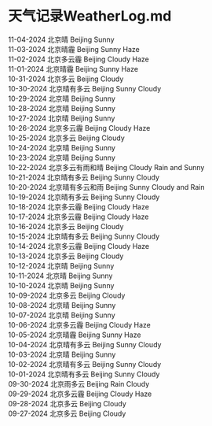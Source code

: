 # 天气记录WeatherLog.md  

11-04-2024 北京晴 Beijing Sunny  
11-03-2024 北京晴霾 Beijing Sunny Haze  
11-02-2024 北京多云霾 Beijing Cloudy Haze  
11-01-2024 北京晴霾 Beijing Sunny Haze  
10-31-2024 北京多云 Beijing Cloudy  
10-30-2024 北京晴有多云 Beijing Sunny Cloudy  
10-29-2024 北京晴 Beijing Sunny  
10-28-2024 北京晴 Beijing Sunny  
10-27-2024 北京晴 Beijing Sunny  
10-26-2024 北京多云霾 Beijing Cloudy Haze  
10-25-2024 北京多云 Beijing Cloudy  
10-24-2024 北京晴 Beijing Sunny  
10-23-2024 北京晴 Beijing Sunny  
10-22-2024 北京多云有雨和晴 Beijing Cloudy Rain and Sunny  
10-21-2024 北京晴有多云 Beijing Sunny Cloudy  
10-20-2024 北京晴有多云和雨 Beijing Sunny Cloudy and Rain  
10-19-2024 北京晴有多云 Beijing Sunny Cloudy  
10-18-2024 北京多云霾 Beijing Cloudy Haze  
10-17-2024 北京多云霾 Beijing Cloudy Haze  
10-16-2024 北京多云 Beijing Cloudy  
10-15-2024 北京晴有多云 Beijing Sunny Cloudy  
10-14-2024 北京多云霾 Beijing Cloudy Haze  
10-13-2024 北京多云 Beijing Cloudy  
10-12-2024 北京晴 Beijing Sunny  
10-11-2024 北京晴 Beijing Sunny  
10-10-2024 北京晴 Beijing Sunny  
10-09-2024 北京多云 Beijing Cloudy  
10-08-2024 北京晴 Beijing Sunny  
10-07-2024 北京晴 Beijing Sunny  
10-06-2024 北京多云霾 Beijing Cloudy Haze  
10-05-2024 北京晴霾 Beijing Sunny Haze  
10-04-2024 北京晴有多云 Beijing Sunny Cloudy  
10-03-2024 北京晴 Beijing Sunny  
10-02-2024 北京晴有多云 Beijing Sunny Cloudy  
10-01-2024 北京晴有多云 Beijing Sunny Cloudy  
09-30-2024 北京雨多云 Beijing Rain Cloudy  
09-29-2024 北京多云霾 Beijing Cloudy Haze  
09-28-2024 北京多云 Beijing Cloudy  
09-27-2024 北京多云 Beijing Cloudy  
